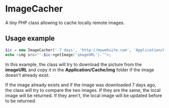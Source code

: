 ImageCacher
============

A tiny PHP class allowing to cache locally remote images.

Usage example
-------------

```php
$ic = new ImageCacher('-7 days', 'http://mywebsite.com', 'Application/Cache/img');
echo <img src="'.$ic->getImage('imageURL').'">;
```

In this example, the class will try to download the picture from the **imageURL** and copy it in the **Application/Cache/img** folder if the image doesn't already exist.

If the image already exists and if the image was downloaded 7 days ago, the class will try to compare the two images. If they are the same, the local image will be returned. If they aren't, the local image will be updated before to be returned.
